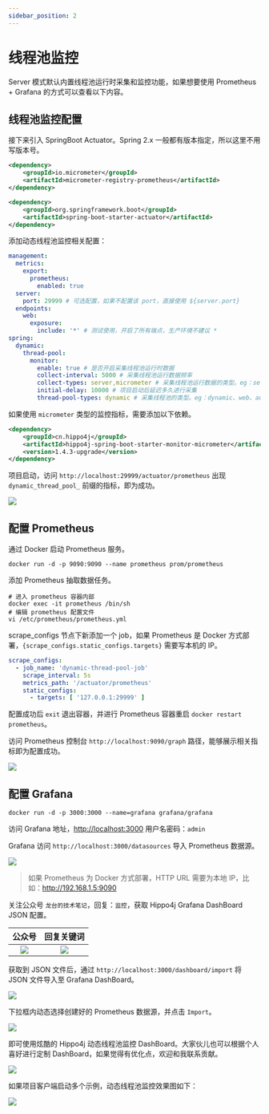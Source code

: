 ```yaml
---
sidebar_position: 2
---
```


# 线程池监控

Server 模式默认内置线程池运行时采集和监控功能，如果想要使用 Prometheus + Grafana 的方式可以查看以下内容。

## 线程池监控配置

接下来引入 SpringBoot Actuator。Spring 2.x 一般都有版本指定，所以这里不用写版本号。

```xml
<dependency>
    <groupId>io.micrometer</groupId>
    <artifactId>micrometer-registry-prometheus</artifactId>
</dependency>

<dependency>
    <groupId>org.springframework.boot</groupId>
    <artifactId>spring-boot-starter-actuator</artifactId>
</dependency>
```

添加动态线程池监控相关配置：

```yaml
management:
  metrics:
    export:
      prometheus:
        enabled: true
  server:
    port: 29999 # 可选配置，如果不配置该 port，直接使用 ${server.port}
  endpoints:
    web:
      exposure:
        include: '*' # 测试使用，开启了所有端点，生产环境不建议 *
spring:
  dynamic:
    thread-pool:
      monitor:
        enable: true # 是否开启采集线程池运行时数据
        collect-interval: 5000 # 采集线程池运行数据频率
        collect-types: server,micrometer # 采集线程池运行数据的类型。eg：server、micrometer。多个可以同时使用，默认 server
        initial-delay: 10000 # 项目启动后延迟多久进行采集
        thread-pool-types: dynamic # 采集线程池的类型。eg：dynamic、web、adapter。可任意配置，默认 dynamic
```

如果使用 `micrometer` 类型的监控指标，需要添加以下依赖。

```xml
<dependency>
    <groupId>cn.hippo4j</groupId>
    <artifactId>hippo4j-spring-boot-starter-monitor-micrometer</artifactId>
    <version>1.4.3-upgrade</version>
</dependency>
```

项目启动，访问 `http://localhost:29999/actuator/prometheus` 出现 `dynamic_thread_pool_` 前缀的指标，即为成功。

![](https://oss.open8gu.com/image-20220912220401016.png)

## 配置 Prometheus

通过 Docker 启动 Prometheus 服务。

```shell
docker run -d -p 9090:9090 --name prometheus prom/prometheus
```

添加 Prometheus 抽取数据任务。

```shell
# 进入 prometheus 容器内部
docker exec -it prometheus /bin/sh
# 编辑 prometheus 配置文件
vi /etc/prometheus/prometheus.yml
```

scrape_configs 节点下新添加一个 job，如果 Prometheus 是 Docker 方式部署，`{scrape_configs.static_configs.targets}` 需要写本机的 IP。

```yaml
scrape_configs:
  - job_name: 'dynamic-thread-pool-job'
    scrape_interval: 5s
    metrics_path: '/actuator/prometheus'
    static_configs:
      - targets: [ '127.0.0.1:29999' ]
```

配置成功后 `exit` 退出容器，并进行 Prometheus 容器重启 `docker restart prometheus`。

访问 Prometheus 控制台 `http://localhost:9090/graph` 路径，能够展示相关指标即为配置成功。

![](https://oss.open8gu.com/image-20220912221237597.png)

## 配置 Grafana

```shell
docker run -d -p 3000:3000 --name=grafana grafana/grafana
```

访问 Grafana 地址，[http://localhost:3000](http://localhost:3000) 用户名密码：`admin`

Grafana 访问 `http://localhost:3000/datasources` 导入 Prometheus 数据源。

![](https://oss.open8gu.com/image-20220912221646866.png)

> 如果 Prometheus 为 Docker 方式部署，HTTP URL 需要为本地 IP，比如：http://192.168.1.5:9090

关注公众号 `龙台的技术笔记`，回复：`监控`，获取 Hippo4j Grafana DashBoard JSON 配置。

|                                                    公众号                                                    |                                                           回复关键词                                                           |
|:------------------------------------------------------------------------------------------------------------:|:-------------------------------------------------------------------------------------------------------------------------:|
| ![](https://oss.open8gu.com/43_65f6020ed111b6bb3808ec338576bd6b.png?x-oss-process=image/resize,h_300,w_400) | ![](https://oss.open8gu.com/image-20220327171957444.png?x-oss-process=image/resize,h_300,w_400) |

获取到 JSON 文件后，通过 `http://localhost:3000/dashboard/import` 将 JSON 文件导入至 Grafana DashBoard。

![](https://oss.open8gu.com/image-20220912225627272.png)

下拉框内动态选择创建好的 Prometheus 数据源，并点击 `Import`。

![](https://oss.open8gu.com/image-20220912225700200.png)

即可使用炫酷的 Hippo4j 动态线程池监控 DashBoard。大家伙儿也可以根据个人喜好进行定制 DashBoard，如果觉得有优化点，欢迎和我联系贡献。

![](https://oss.open8gu.com/image-20220912225813972.png)

如果项目客户端启动多个示例，动态线程池监控效果图如下：

![](https://oss.open8gu.com/20220814_hippo4j_monitor.jpg)
